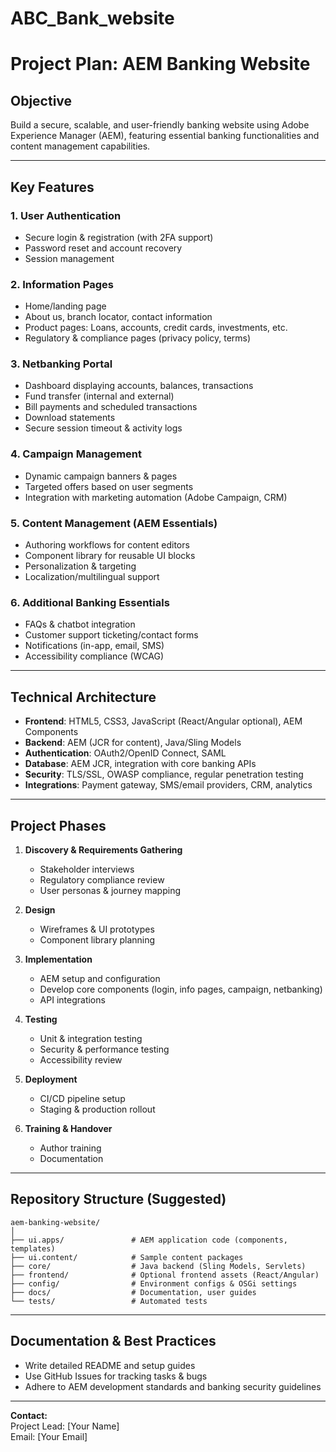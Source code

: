 # ABC_Bank_website
# Project Plan: AEM Banking Website

## Objective
Build a secure, scalable, and user-friendly banking website using Adobe Experience Manager (AEM), featuring essential banking functionalities and content management capabilities.

---

## Key Features

### 1. User Authentication
- Secure login & registration (with 2FA support)
- Password reset and account recovery
- Session management

### 2. Information Pages
- Home/landing page
- About us, branch locator, contact information
- Product pages: Loans, accounts, credit cards, investments, etc.
- Regulatory & compliance pages (privacy policy, terms)

### 3. Netbanking Portal
- Dashboard displaying accounts, balances, transactions
- Fund transfer (internal and external)
- Bill payments and scheduled transactions
- Download statements
- Secure session timeout & activity logs

### 4. Campaign Management
- Dynamic campaign banners & pages
- Targeted offers based on user segments
- Integration with marketing automation (Adobe Campaign, CRM)

### 5. Content Management (AEM Essentials)
- Authoring workflows for content editors
- Component library for reusable UI blocks
- Personalization & targeting
- Localization/multilingual support

### 6. Additional Banking Essentials
- FAQs & chatbot integration
- Customer support ticketing/contact forms
- Notifications (in-app, email, SMS)
- Accessibility compliance (WCAG)

---

## Technical Architecture

- **Frontend**: HTML5, CSS3, JavaScript (React/Angular optional), AEM Components
- **Backend**: AEM (JCR for content), Java/Sling Models
- **Authentication**: OAuth2/OpenID Connect, SAML
- **Database**: AEM JCR, integration with core banking APIs
- **Security**: TLS/SSL, OWASP compliance, regular penetration testing
- **Integrations**: Payment gateway, SMS/email providers, CRM, analytics

---

## Project Phases

1. **Discovery & Requirements Gathering**
   - Stakeholder interviews
   - Regulatory compliance review
   - User personas & journey mapping

2. **Design**
   - Wireframes & UI prototypes
   - Component library planning

3. **Implementation**
   - AEM setup and configuration
   - Develop core components (login, info pages, campaign, netbanking)
   - API integrations

4. **Testing**
   - Unit & integration testing
   - Security & performance testing
   - Accessibility review

5. **Deployment**
   - CI/CD pipeline setup
   - Staging & production rollout

6. **Training & Handover**
   - Author training
   - Documentation

---

## Repository Structure (Suggested)

```
aem-banking-website/
│
├── ui.apps/               # AEM application code (components, templates)
├── ui.content/            # Sample content packages
├── core/                  # Java backend (Sling Models, Servlets)
├── frontend/              # Optional frontend assets (React/Angular)
├── config/                # Environment configs & OSGi settings
├── docs/                  # Documentation, user guides
└── tests/                 # Automated tests
```

---

## Documentation & Best Practices

- Write detailed README and setup guides
- Use GitHub Issues for tracking tasks & bugs
- Adhere to AEM development standards and banking security guidelines

---




**Contact:**  
Project Lead: [Your Name]  
Email: [Your Email]  
